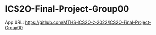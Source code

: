 # ICS2O-Final-Project-Group00

App URL: https://github.com/MTHS-ICS2O-2-2022/ICS2O-Final-Project-Group00